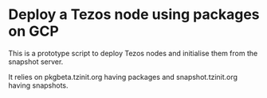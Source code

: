 # Deploy a Tezos node using packages on GCP

This is a prototype script to deploy Tezos nodes and initialise
them from the snapshot server.

It relies on pkgbeta.tzinit.org having packages and snapshot.tzinit.org
having snapshots.
